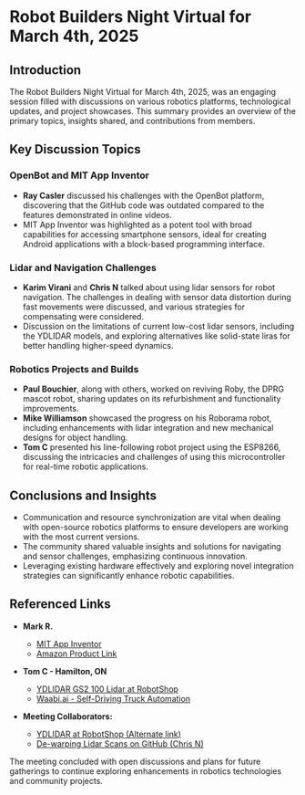# Robot Builders Night Virtual for March 4th, 2025

## Introduction
The Robot Builders Night Virtual for March 4th, 2025, was an engaging session filled with discussions on various robotics platforms, technological updates, and project showcases. This summary provides an overview of the primary topics, insights shared, and contributions from members.

## Key Discussion Topics

### OpenBot and MIT App Inventor
- **Ray Casler** discussed his challenges with the OpenBot platform, discovering that the GitHub code was outdated compared to the features demonstrated in online videos.
- MIT App Inventor was highlighted as a potent tool with broad capabilities for accessing smartphone sensors, ideal for creating Android applications with a block-based programming interface.

### Lidar and Navigation Challenges
- **Karim Virani** and **Chris N** talked about using lidar sensors for robot navigation. The challenges in dealing with sensor data distortion during fast movements were discussed, and various strategies for compensating were considered.
- Discussion on the limitations of current low-cost lidar sensors, including the YDLIDAR models, and exploring alternatives like solid-state liras for better handling higher-speed dynamics.

### Robotics Projects and Builds
- **Paul Bouchier**, along with others, worked on reviving Roby, the DPRG mascot robot, sharing updates on its refurbishment and functionality improvements.
- **Mike Williamson** showcased the progress on his Roborama robot, including enhancements with lidar integration and new mechanical designs for object handling.
- **Tom C** presented his line-following robot project using the ESP8266, discussing the intricacies and challenges of using this microcontroller for real-time robotic applications.

## Conclusions and Insights
- Communication and resource synchronization are vital when dealing with open-source robotics platforms to ensure developers are working with the most current versions.
- The community shared valuable insights and solutions for navigating and sensor challenges, emphasizing continuous innovation.
- Leveraging existing hardware effectively and exploring novel integration strategies can significantly enhance robotic capabilities.

## Referenced Links
- **Mark R.**
  - [MIT App Inventor](https://appinventor.mit.edu/)
  - [Amazon Product Link](https://www.amazon.com/dp/B0B258RJL1)
  
- **Tom C - Hamilton, ON**
  - [YDLIDAR GS2 100 Lidar at RobotShop](https://ca.robotshop.com/products/ydlidar-gs2-100-lidar-30cm-w-808nm-waveband?qd=b2bd334d979f603e4a18d28f8e3bb464)
  - [Waabi.ai - Self-Driving Truck Automation](https://waabi.ai/)

- **Meeting Collaborators:**
  - [YDLIDAR at RobotShop (Alternate link)](https://www.robotshop.com/products/ydlidar-gs2-100-lidar?qd=e3cb8770b708384d8b648da969954972)
  - [De-warping Lidar Scans on GitHub (Chris N)](https://github.com/ChrisN/de-warping-lidar-scans)

The meeting concluded with open discussions and plans for future gatherings to continue exploring enhancements in robotics technologies and community projects.